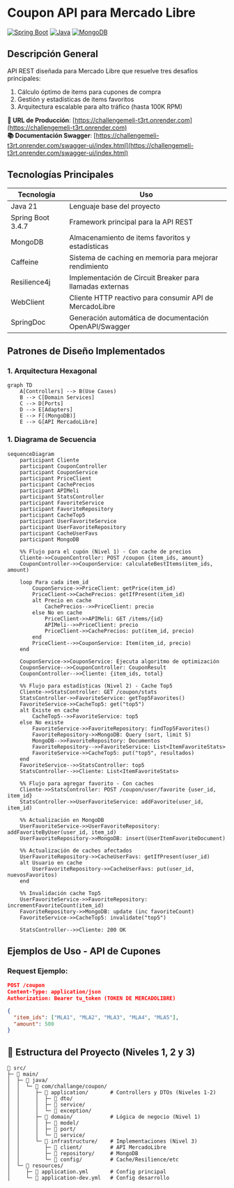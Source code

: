 # Coupon API para Mercado Libre

[![Spring Boot](https://img.shields.io/badge/Spring_Boot-3.4.7-green.svg)](https://spring.io/projects/spring-boot)
[![Java](https://img.shields.io/badge/Java-21-blue.svg)](https://openjdk.org/projects/jdk/21/)
[![MongoDB](https://img.shields.io/badge/MongoDB-5.0+-green.svg)](https://www.mongodb.com/)

## Descripción General

API REST diseñada para Mercado Libre que resuelve tres desafíos principales:
1. Cálculo óptimo de items para cupones de compra
2. Gestión y estadísticas de items favoritos
3. Arquitectura escalable para alto tráfico (hasta 100K RPM)

**🔗 URL de Producción**: [https://challengemeli-t3rt.onrender.com](https://challengemeli-t3rt.onrender.com)  
**📚 Documentación Swagger**: [https://challengemeli-t3rt.onrender.com/swagger-ui/index.html](https://challengemeli-t3rt.onrender.com/swagger-ui/index.html)

## Tecnologías Principales

| Tecnología       | Uso                                                                 |
|------------------|---------------------------------------------------------------------|
| Java 21          | Lenguaje base del proyecto                                          |
| Spring Boot 3.4.7| Framework principal para la API REST                                |
| MongoDB          | Almacenamiento de items favoritos y estadísticas                   |
| Caffeine         | Sistema de caching en memoria para mejorar rendimiento             |
| Resilience4j     | Implementación de Circuit Breaker para llamadas externas           |
| WebClient        | Cliente HTTP reactivo para consumir API de MercadoLibre            |
| SpringDoc        | Generación automática de documentación OpenAPI/Swagger             |

## Patrones de Diseño Implementados

### 1. Arquitectura Hexagonal
```mermaid
graph TD
    A[Controllers] --> B(Use Cases)
    B --> C[Domain Services]
    C --> D[Ports]
    D --> E[Adapters]
    E --> F[(MongoDB)]
    E --> G[API MercadoLibre]
```

### 1. Diagrama de  Secuencia
```mermaid
sequenceDiagram
    participant Cliente
    participant CouponController
    participant CouponService
    participant PriceClient
    participant CachePrecios
    participant APIMeli
    participant StatsController
    participant FavoriteService
    participant FavoriteRepository
    participant CacheTop5
    participant UserFavoriteService
    participant UserFavoriteRepository
    participant CacheUserFavs
    participant MongoDB

    %% Flujo para el cupón (Nivel 1) - Con cache de precios
    Cliente->>CouponController: POST /coupon {item_ids, amount}
    CouponController->>CouponService: calculateBestItems(item_ids, amount)
    
    loop Para cada item_id
        CouponService->>PriceClient: getPrice(item_id)
        PriceClient->>CachePrecios: getIfPresent(item_id)
        alt Precio en cache
            CachePrecios-->>PriceClient: precio
        else No en cache
            PriceClient->>APIMeli: GET /items/{id}
            APIMeli-->>PriceClient: precio
            PriceClient->>CachePrecios: put(item_id, precio)
        end
        PriceClient-->>CouponService: Item(item_id, precio)
    end
    
    CouponService->>CouponService: Ejecuta algoritmo de optimización
    CouponService-->>CouponController: CouponResult
    CouponController-->>Cliente: {item_ids, total}

    %% Flujo para estadísticas (Nivel 2) - Cache Top5
    Cliente->>StatsController: GET /coupon/stats
    StatsController->>FavoriteService: getTop5Favorites()
    FavoriteService->>CacheTop5: get("top5")
    alt Existe en cache
        CacheTop5-->>FavoriteService: top5
    else No existe
        FavoriteService->>FavoriteRepository: findTop5Favorites()
        FavoriteRepository->>MongoDB: Query (sort, limit 5)
        MongoDB-->>FavoriteRepository: Documentos
        FavoriteRepository-->>FavoriteService: List<ItemFavoriteStats>
        FavoriteService->>CacheTop5: put("top5", resultados)
    end
    FavoriteService-->>StatsController: top5
    StatsController-->>Cliente: List<ItemFavoriteStats>

    %% Flujo para agregar favorito - Con caches
    Cliente->>StatsController: POST /coupon/user/favorite {user_id, item_id}
    StatsController->>UserFavoriteService: addFavorite(user_id, item_id)
    
    %% Actualización en MongoDB
    UserFavoriteService->>UserFavoriteRepository: addFavoriteByUser(user_id, item_id)
    UserFavoriteRepository->>MongoDB: insert(UserItemFavoriteDocument)
    
    %% Actualización de caches afectados
    UserFavoriteRepository->>CacheUserFavs: getIfPresent(user_id)
    alt Usuario en cache
        UserFavoriteRepository->>CacheUserFavs: put(user_id, nuevosFavoritos)
    end
    
    %% Invalidación cache Top5
    UserFavoriteService->>FavoriteRepository: incrementFavoriteCount(item_id)
    FavoriteRepository->>MongoDB: update (inc favoriteCount)
    FavoriteService->>CacheTop5: invalidate("top5")
    
    StatsController-->>Cliente: 200 OK
```

## Ejemplos de Uso - API de Cupones

### Request Ejemplo:
```json
POST /coupon
Content-Type: application/json
Authorization: Bearer tu_token (TOKEN DE MERCADOLIBRE)

{
  "item_ids": ["MLA1", "MLA2", "MLA3", "MLA4", "MLA5"],
  "amount": 500
}
```
## 📌 Estructura del Proyecto (Niveles 1, 2 y 3)
```text
📁 src/
├─ 📁 main/
│  ├─ 📁 java/
│  │  └─ 📁 com/challange/coupon/
│  │     ├─ 📁 application/       # Controllers y DTOs (Niveles 1-2)
│  │     │  ├─ 📁 dto/
│  │     │  ├─ 📁 service/
│  │     │  └─ 📁 exception/
│  │     ├─ 📁 domain/            # Lógica de negocio (Nivel 1)
│  │     │  ├─ 📁 model/
│  │     │  ├─ 📁 port/
│  │     │  └─ 📁 service/
│  │     └─ 📁 infrastructure/    # Implementaciones (Nivel 3)
│  │        ├─ 📁 client/         # API MercadoLibre
│  │        ├─ 📁 repository/     # MongoDB
│  │        └─ 📁 config/         # Cache/Resilience/etc
│  └─ 📁 resources/
│     ├─ 📄 application.yml       # Config principal
│     └─ 📄 application-dev.yml   # Config desarrollo

```